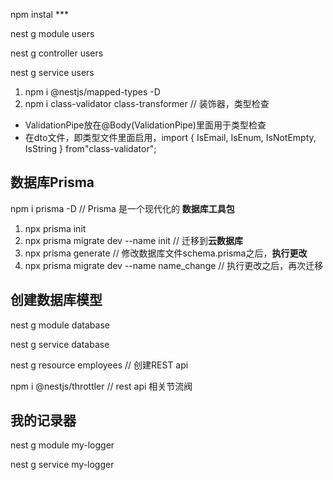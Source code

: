 npm instal ***

nest g module users

nest g controller users

nest g service users

1. npm i @nestjs/mapped-types -D
2. npm i class-validator class-transformer	// 装饰器，类型检查

- ValidationPipe放在@Body(ValidationPipe)里面用于类型检查
- 在dto文件，即类型文件里面启用，import { IsEmail, IsEnum, IsNotEmpty, IsString } from"class-validator";

## 数据库Prisma

npm i prisma -D	// Prisma 是一个现代化的 **数据库工具包**

1. npx prisma init
2. npx prisma migrate dev --name init // 迁移到**云数据库**
3. npx prisma generate // 修改数据库文件schema.prisma之后，**执行更改**
4. npx prisma migrate dev --name name_change // 执行更改之后，再次迁移

## 创建数据库模型

nest g module database

nest g service database

nest g resource employees	// 创建REST api

npm i @nestjs/throttler	// rest api 相关节流阀

## 我的记录器

nest g module my-logger

nest g service my-logger
